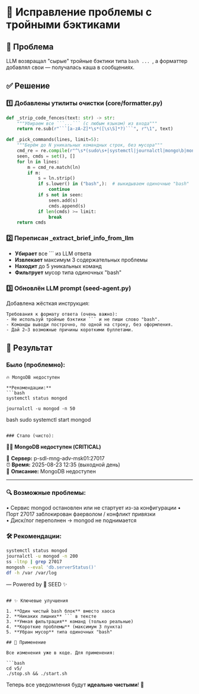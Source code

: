 # 🧹 Исправление проблемы с тройными бэктиками

## 🎯 Проблема
LLM возвращал "сырые" тройные бэктики типа ````bash ... ````, а форматтер добавлял свои — получалась каша в сообщениях.

## ✅ Решение

### 1️⃣ Добавлены утилиты очистки (core/formatter.py)

```python
def _strip_code_fences(text: str) -> str:
    """Убираем все ```...``` (с любым языком) из входа"""
    return re.sub(r"```[a-zA-Z]*\s*([\s\S]*?)```", r"\1", text)

def _pick_commands(lines, limit=5):
    """Берём до N уникальных командных строк, без мусора"""
    cmd_re = re.compile(r"^\s*(sudo\s+|systemctl|journalctl|mongo\b|mongosh\b|kubectl|docker|grep\b|find\b|ps\b|df\b|du\b|ss\b|netstat\b|curl\b)\b.*")
    seen, cmds = set(), []
    for ln in lines:
        m = cmd_re.match(ln)
        if m:
            s = ln.strip()
            if s.lower() in ("bash",):  # выкидываем одиночные "bash"
                continue
            if s not in seen:
                seen.add(s)
                cmds.append(s)
            if len(cmds) >= limit:
                break
    return cmds
```

### 2️⃣ Переписан _extract_brief_info_from_llm

- **Убирает** все ``` из LLM ответа
- **Извлекает** максимум 3 содержательных проблемы  
- **Находит** до 5 уникальных команд
- **Фильтрует** мусор типа одиночных "bash"

### 3️⃣ Обновлён LLM prompt (seed-agent.py)

Добавлена жёсткая инструкция:
```
Требования к формату ответа (очень важно):
- Не используй тройные бэктики ``` и не пиши слово "bash".
- Команды выводи построчно, по одной на строку, без оформления.
- Дай 2–3 возможные причины короткими буллетами.
```

## 🎨 Результат

### Было (проблемно):
```
🔥 MongoDB недоступен

**Рекомендации:**
```bash
systemctl status mongod
```

```
journalctl -u mongod -n 50
```

bash
sudo systemctl start mongod
```

### Стало (чисто):
```
💎🔥 **MongoDB недоступен (CRITICAL)**

📍 **Сервер:** p-sdl-mng-adv-msk01:27017  
⏰ **Время:** 2025-08-23 12:35 (выходной день)  
📝 **Описание:** MongoDB недоступен

---

### 🔍 Возможные проблемы:
• Сервис mongod остановлен или не стартует из-за конфигурации
• Порт 27017 заблокирован фаерволом / конфликт привязки  
• Диск/лог переполнен → mongod не поднимается

### 🛠 Рекомендации:
```bash
systemctl status mongod
journalctl -u mongod -n 200
ss -ltnp | grep 27017
mongosh --eval 'db.serverStatus()'
df -h /var /var/log
```

— Powered by 🌌 SEED ✨
```

## ✨ Ключевые улучшения

1. **Один чистый bash блок** вместо хаоса
2. **Никаких лишних** ``` в тексте
3. **Умная фильтрация** команд (только реальные)
4. **Короткие проблемы** (максимум 3 пункта)
5. **Убран мусор** типа одиночных "bash"

## 🚀 Применение

Все изменения уже в коде. Для применения:

```bash
cd v5/
./stop.sh && ./start.sh
```

Теперь все уведомления будут **идеально чистыми**! 🎯